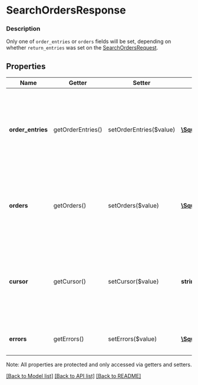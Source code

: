 # SearchOrdersResponse

### Description

Only one of `order_entries` or `orders` fields will be set, depending on whether `return_entries` was set on the [SearchOrdersRequest](#type-searchorderrequest).

## Properties
Name | Getter | Setter | Type | Description | Notes
------------ | ------------- | ------------- | ------------- | ------------- | -------------
**order_entries** | getOrderEntries() | setOrderEntries($value) | [**\SquareConnect\Model\OrderEntry[]**](OrderEntry.md) | List of &#x60;OrderEntries&#x60; that fit the query conditions. Populated only if &#x60;return_entries&#x60; was set to &#x60;true&#x60; in the request. | [optional] 
**orders** | getOrders() | setOrders($value) | [**\SquareConnect\Model\Order[]**](Order.md) | List of &#x60;Order&#x60; objects that match query conditions. Populated only if &#x60;return_entries&#x60; in the request is set to &#x60;false&#x60;. | [optional] 
**cursor** | getCursor() | setCursor($value) | **string** | The pagination cursor to be used in a subsequent request. If unset, this is the final response. See [Pagination](https://developer.squareup.com/docs/basics/api101/pagination) for more information. | [optional] 
**errors** | getErrors() | setErrors($value) | [**\SquareConnect\Model\Error[]**](Error.md) | &#x60;Errors&#x60; encountered during the search. | [optional] 

Note: All properties are protected and only accessed via getters and setters.

[[Back to Model list]](../../README.md#documentation-for-models) [[Back to API list]](../../README.md#documentation-for-api-endpoints) [[Back to README]](../../README.md)

